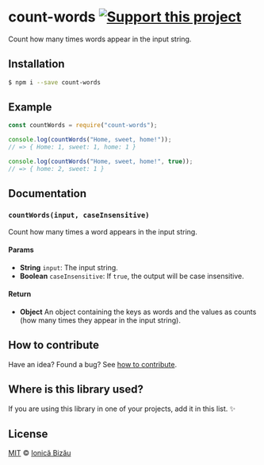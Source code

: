 # count-words [![Support this project][donate-now]][paypal-donations]

Count how many times words appear in the input string.

## Installation

```sh
$ npm i --save count-words
```

## Example

```js
const countWords = require("count-words");

console.log(countWords("Home, sweet, home!"));
// => { Home: 1, sweet: 1, home: 1 }

console.log(countWords("Home, sweet, home!", true));
// => { home: 2, sweet: 1 }
```

## Documentation

### `countWords(input, caseInsensitive)`
Count how many times a word appears in the input string.

#### Params
- **String** `input`: The input string.
- **Boolean** `caseInsensitive`: If `true`, the output will be case insensitive.

#### Return
- **Object** An object containing the keys as words and the values as counts (how many times they appear in the input string).

## How to contribute
Have an idea? Found a bug? See [how to contribute][contributing].

## Where is this library used?
If you are using this library in one of your projects, add it in this list. :sparkles:

## License

[MIT][license] © [Ionică Bizău][website]

[paypal-donations]: https://www.paypal.com/cgi-bin/webscr?cmd=_s-xclick&hosted_button_id=RVXDDLKKLQRJW
[donate-now]: http://i.imgur.com/6cMbHOC.png

[license]: http://showalicense.com/?fullname=Ionic%C4%83%20Biz%C4%83u%20%3Cbizauionica%40gmail.com%3E%20(http%3A%2F%2Fionicabizau.net)&year=2015#license-mit
[website]: http://ionicabizau.net
[contributing]: /CONTRIBUTING.md
[docs]: /DOCUMENTATION.md